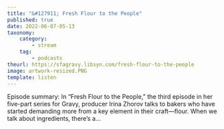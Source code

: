 ```yaml
---
title: "&#127911; Fresh Flour to the People"
published: true
date: 2022-06-07-05-13
taxonomy:
    category:
        - stream
    tag:
        - podcasts
theurl: https://sfagravy.libsyn.com/fresh-flour-to-the-people
image: artwork-resized.PNG
template: listen
---
```


Episode summary: In &ldquo;Fresh Flour to the People,&rdquo; the third episode in her five-part series for Gravy, producer Irina Zhorov talks to bakers who have started demanding more from a key element in their craft&mdash;flour. When we talk about ingredients, there&rsquo;s a&hellip;

